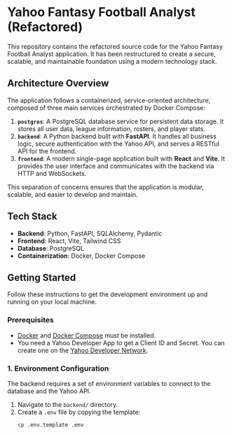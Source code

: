 # Yahoo Fantasy Football Analyst (Refactored)

This repository contains the refactored source code for the Yahoo Fantasy Football Analyst application. It has been restructured to create a secure, scalable, and maintainable foundation using a modern technology stack.

## Architecture Overview

The application follows a containerized, service-oriented architecture, composed of three main services orchestrated by Docker Compose:

1.  **`postgres`**: A PostgreSQL database service for persistent data storage. It stores all user data, league information, rosters, and player stats.
2.  **`backend`**: A Python backend built with **FastAPI**. It handles all business logic, secure authentication with the Yahoo API, and serves a RESTful API for the frontend.
3.  **`frontend`**: A modern single-page application built with **React** and **Vite**. It provides the user interface and communicates with the backend via HTTP and WebSockets.

This separation of concerns ensures that the application is modular, scalable, and easier to develop and maintain.

## Tech Stack

-   **Backend**: Python, FastAPI, SQLAlchemy, Pydantic
-   **Frontend**: React, Vite, Tailwind CSS
-   **Database**: PostgreSQL
-   **Containerization**: Docker, Docker Compose

## Getting Started

Follow these instructions to get the development environment up and running on your local machine.

### Prerequisites

-   [Docker](https://www.docker.com/get-started/) and [Docker Compose](https://docs.docker.com/compose/install/) must be installed.
-   You need a Yahoo Developer App to get a Client ID and Secret. You can create one on the [Yahoo Developer Network](https://developer.yahoo.com/apps/create/).

### 1. Environment Configuration

The backend requires a set of environment variables to connect to the database and the Yahoo API.

1.  Navigate to the `backend/` directory.
2.  Create a `.env` file by copying the template:
    ```bash
    cp .env.template .env
